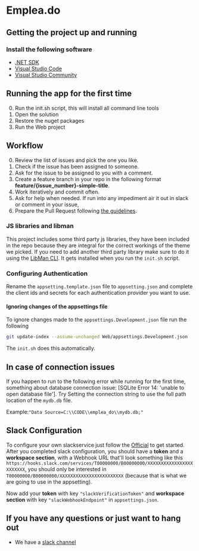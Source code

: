# Emplea.do #

## Getting the project up and running ##

### Install the following software ###

- [.NET SDK](https://www.microsoft.com/net/learn/get-started/)
- [Visual Studio Code](https://code.visualstudio.com)
- [Visual Studio Community](https://visualstudio.microsoft.com/es/vs/)

## Running the app for the first time ##

0. Run the init.sh script, this will install all command line tools
1. Open the solution
2. Restore the nuget packages
3. Run the Web project

## Workflow

0. Review the list of issues and pick the one you like.
1. Check if the issue has been assigned to someone.
2. Ask for the issue to be assigned to you with a comment.
3. Create a feature branch in your repo in the following format **feature/{issue_number}-simple-title**.
4. Work iteratively and commit often.
5. Ask for help when needed. If run into any impediment air it out in slack or comment in your issue,
6. Prepare the Pull Request following [the guidelines](https://github.com/developersdo/emplea_do/blob/development/.github/pull_request_template.md).

### JS libraries and libman ###

This project includes some third party js libraries, they have been included in the repo because they are integral for the correct workings of the theme we picked.
If you need to add another third party library make sure to do it using the [LibMan CLI](https://docs.microsoft.com/en-us/aspnet/core/client-side/libman/libman-cli?view=aspnetcore-2.2#installation). 
It gets installed when you run the `init.sh` script.

### Configuring Authentication ###

Rename the `appsetting.template.json` file to `appsetting.json` and complete the client ids and secrets for each authentication provider you want to use.

#### Ignoring changes of the appsettings file ####

To ignore changes made to the `appsettings.Development.json` file run the following

```sh
git update-index --assume-unchanged Web/appsettings.Development.json
```

The `init.sh` does this automatically.

## In case of connection issues ##

If you happen to run to the following error while running for the first time, something about database connection issue: [SQLite Error 14: 'unable to open database file']. Try Setting the connection string to use the full path location of the `mydb.db` file. 

Example:` "Data Source=C:\\CODE\\emplea_do\\mydb.db;" `

## Slack Configuration

To configure your own slackservice just follow the [Official](https://api.slack.com/messaging/webhooks#getting_started) to get started. After you completed slack configuration, you should have a **token** and a **workspace section**, with a Webhook URL that'll look something like this `https://hooks.slack.com/services/T00000000/B00000000/XXXXXXXXXXXXXXXXXXXXXXXX`, you should only be interested in `T00000000/B00000000/XXXXXXXXXXXXXXXXXXXXXXXX` (because that is what we are going to use in the appsetting). 

Now add your **token** with key `"slackVerificationToken"` and **workspace section** with key `"slackWebhookEndpoint"` in `appsettings.json`.



## If you have any questions or just want to hang out ##

- We have a [slack channel](https://empleado-slack.azurewebsites.net)
